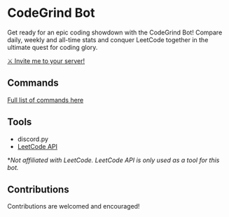 # CodeGrind Bot

Get ready for an epic coding showdown with the CodeGrind Bot! Compare daily, weekly and all-time stats and conquer LeetCode together in the ultimate quest for coding glory.

[⚔️ Invite me to your server!](https://discord.com/api/oauth2/authorize?client_id=1059122559066570885&permissions=397284604928&scope=bot%20applications.commands)

## Commands

[Full list of commands here](https://github.com/Kevin-Roman/LeetCode-Discord-Bot/wiki/Commands)

## Tools

- discord.py
- [LeetCode API](https://leetcode.com/graphql)

\*_Not affiliated with LeetCode. LeetCode API is only used as a tool for this bot._

## Contributions

Contributions are welcomed and encouraged!
